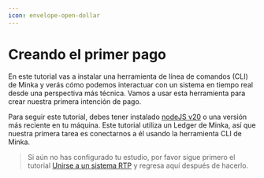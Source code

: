 ```yaml
---
icon: envelope-open-dollar
---
```


# Creando el primer pago

En este tutorial vas a instalar una herramienta de línea de comandos (CLI) de Minka y verás cómo podemos interactuar con un sistema en tiempo real desde una perspectiva más técnica. Vamos a usar esta herramienta para crear nuestra primera intención de pago.

Para seguir este tutorial, debes tener instalado [nodeJS v20](https://nodejs.org/es/download/package-manager/) o una versión más reciente en tu máquina. Este tutorial utiliza un Ledger de Minka, así que nuestra primera tarea es conectarnos a él usando la herramienta CLI de Minka.

> Si aún no has configurado tu estudio, por favor sigue primero el tutorial [Unirse a un sistema RTP](../unirse-al-sistema-de-pagos/) y regresa aquí después de hacerlo.

